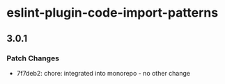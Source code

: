 # eslint-plugin-code-import-patterns

## 3.0.1

### Patch Changes

- 7f7deb2: chore: integrated into monorepo - no other change
